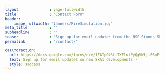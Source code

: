 ```yaml
---
layout              : page-fullwidth
title               : "Contact Form"
header:
    image_fullwidth: "banners/FireSimulation.jpg"
meta_title          : ""
subheadline         : ""
teaser              : "Sign up for email updates from the NSF-Simons SkAI Institute"
permalink           : "/contact/"

callforaction:
  url: https://docs.google.com/forms/d/e/1FAIpQLSfiTXFlutPyQgVWfjiZ6pFtIs2j1BwtkRNJiTvaT_n0KXBAPQ/viewform?usp=sf_link
  text: Sign up for email updates on new SkAI developments ›
  style: success
---
```

